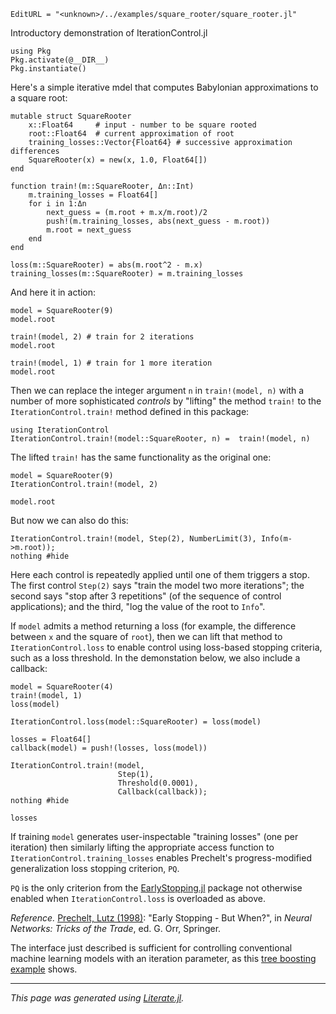 ```@meta
EditURL = "<unknown>/../examples/square_rooter/square_rooter.jl"
```

Introductory demonstration of IterationControl.jl

```@example square_rooter
using Pkg
Pkg.activate(@__DIR__)
Pkg.instantiate()
```

Here's a simple iterative mdel that computes Babylonian
approximations to a square root:

```@example square_rooter
mutable struct SquareRooter
    x::Float64     # input - number to be square rooted
    root::Float64  # current approximation of root
    training_losses::Vector{Float64} # successive approximation differences
    SquareRooter(x) = new(x, 1.0, Float64[])
end

function train!(m::SquareRooter, Δn::Int)
    m.training_losses = Float64[]
    for i in 1:Δn
        next_guess = (m.root + m.x/m.root)/2
        push!(m.training_losses, abs(next_guess - m.root))
        m.root = next_guess
    end
end

loss(m::SquareRooter) = abs(m.root^2 - m.x)
training_losses(m::SquareRooter) = m.training_losses
```

And here it in action:

```@example square_rooter
model = SquareRooter(9)
model.root
```

```@example square_rooter
train!(model, 2) # train for 2 iterations
model.root
```

```@example square_rooter
train!(model, 1) # train for 1 more iteration
model.root
```

 Then we can replace the integer argument `n` in `train!(model, n)`
 with a number of more sophisticated *controls* by "lifting" the method
`train!` to the `IterationControl.train!` method defined in this
package:

```@example square_rooter
using IterationControl
IterationControl.train!(model::SquareRooter, n) =  train!(model, n)
```

The lifted `train!` has the same functionality as the original one:

```@example square_rooter
model = SquareRooter(9)
IterationControl.train!(model, 2)

model.root
```

But now we can also do this:

```@example square_rooter
IterationControl.train!(model, Step(2), NumberLimit(3), Info(m->m.root));
nothing #hide
```

Here each control is repeatedly applied until one of them triggers a
stop. The first control `Step(2)` says "train the model two more
iterations"; the second says "stop after 3 repetitions" (of the
sequence of control applications); and the third, "log the value of
the root to `Info`".

If `model` admits a method returning a loss (for example, the
difference between `x` and the square of `root`), then we can lift
that method to `IterationControl.loss` to enable control using
loss-based stopping criteria, such as a loss threshold. In the
demonstation below, we also include a callback:

```@example square_rooter
model = SquareRooter(4)
train!(model, 1)
loss(model)
```

```@example square_rooter
IterationControl.loss(model::SquareRooter) = loss(model)

losses = Float64[]
callback(model) = push!(losses, loss(model))

IterationControl.train!(model,
                        Step(1),
                        Threshold(0.0001),
                        Callback(callback));
nothing #hide
```

```@example square_rooter
losses
```

If training `model` generates user-inspectable "training losses" (one
per iteration) then similarly lifting the appropriate access function
to `IterationControl.training_losses` enables Prechelt's
progress-modified generalization loss stopping criterion, `PQ`.

`PQ` is the only criterion from the
[EarlyStopping.jl](https://github.com/ablaom/EarlyStopping.jl) package
not otherwise enabled when `IterationControl.loss` is overloaded as
above.

*Reference.* [Prechelt, Lutz
 (1998)](https://link.springer.com/chapter/10.1007%2F3-540-49430-8_3):
 "Early Stopping - But When?", in *Neural Networks: Tricks of the
 Trade*, ed. G. Orr, Springer.

The interface just described is sufficient for controlling
conventional machine learning models with an iteration parameter, as
this [tree boosting
example](https://github.com/ablaom/IterationControl.jl/tree/master/examples/tree_booster)
shows.

---

*This page was generated using [Literate.jl](https://github.com/fredrikekre/Literate.jl).*

